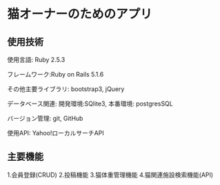 # 猫オーナーのためのアプリ
## 使用技術
使用言語: Ruby 2.5.3

フレームワーク:Ruby on Rails  5.1.6

その他主要ライブラリ: bootstrap3, jQuery

データベース関連: 開発環境:SQlite3, 本番環境: postgresSQL

バージョン管理: git, GitHub

使用API: Yahoo!ローカルサーチAPI


## 主要機能
1.会員登録(CRUD)
2.投稿機能
3.猫体重管理機能
4.猫関連施設検索機能(API)
